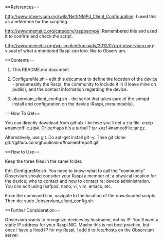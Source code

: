 ==References==

http://www.observium.org/wiki/NetSNMPd_Client_Configuration: I used this as a reference for the scripting.

http://www.memetic.org/category/raspberrypi/: Remembered this and used it to confirm and check the script.

http://www.memetic.org/wp-content/uploads/2012/07/rpi-observium.png: visual of what a monitored Raspi can look like to Observium.

==Contents==

1. This README.md document

2. ConfigureMe.sh - edit this document to define the location of the device - presumeably the Raspi, the community to include it in (I leave mine on public), and the contact information regarding the device.

3. observium_client_config.sh - the script that takes care of the snmpd install and configuration on the device (Raspi, presumeably).

==How To Get==

You can directly download from github. I believe you'll net a zip file. unzip #nameoffile.zip#. Or perhaps it's a tarball? tar xvzf #nameoffile.tar.gz.

Alternatively, use git. Do apt-get install git -y. Then git clone git://github.com/ghoulmann/#nameofrepo#.git

==How to Use==

Keep the three files in the same folder.

Edit ConfigureMe.sh. You need to know: what to call the "community" Observium should consider your Raspi a member of; a physical location for the device; who to contact and how to contact re: device administration. You can edit using leafpad, nano, vi, vim, emacs, etc.

From the command line, navigate to the location of the downloaded scripts. Then do: sudo ./observium_client_config.sh.

==Further Consideration==

Observium wants to recognize devices by hostname, not by IP. You'll want a static IP address for your Raspi NIC. Maybe this is not best practice, but once I have a fixed IP for my Raspi, I add it to /etc/hosts on the Observium server.

